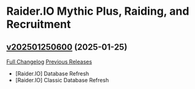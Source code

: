 # Raider.IO Mythic Plus, Raiding, and Recruitment

## [v202501250600](https://github.com/RaiderIO/raiderio-addon/tree/v202501250600) (2025-01-25)
[Full Changelog](https://github.com/RaiderIO/raiderio-addon/compare/v202501240600...v202501250600) [Previous Releases](https://github.com/RaiderIO/raiderio-addon/releases)

- [Raider.IO] Database Refresh  
- [Raider.IO] Classic Database Refresh  
